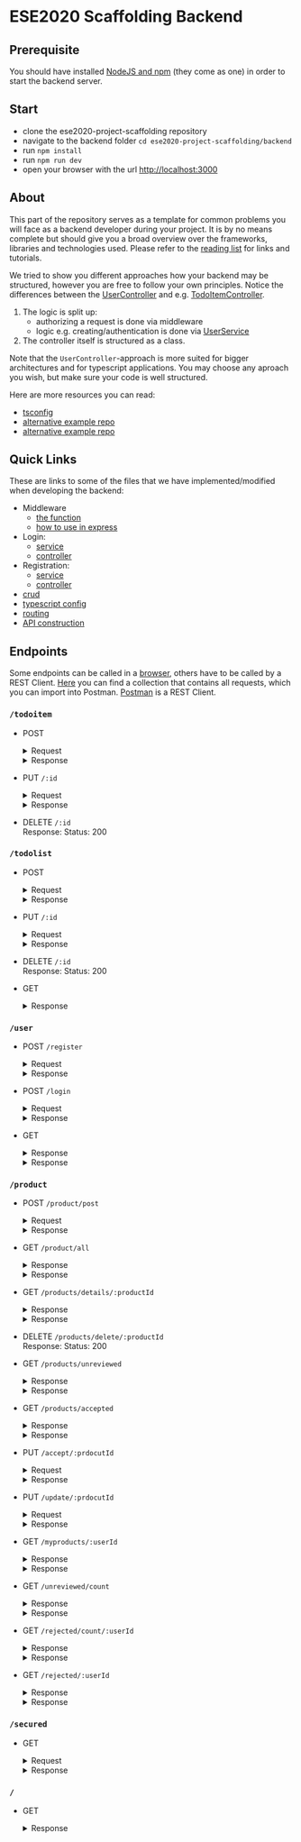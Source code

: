 # ESE2020 Scaffolding Backend

## Prerequisite
You should have installed [NodeJS and npm](https://nodejs.org/en/download/) (they come as one) in order to start the backend server.

## Start
- clone the ese2020-project-scaffolding repository
- navigate to the backend folder `cd ese2020-project-scaffolding/backend`
- run `npm install`
- run `npm run dev`
- open your browser with the url [http://localhost:3000](http://localhost:3000/)

## About
This part of the repository serves as a template for common problems you will face as a backend developer during your project. It is by no means complete but should give you a broad overview over the frameworks, libraries and technologies used. Please refer to the [reading list](https://github.com/scg-unibe-ch/ese2020/wiki/Reading-list) for links and tutorials.

We tried to show you different approaches how your backend may be structured, however you are free to follow your own principles.
Notice the differences between the [UserController](./src/controllers/user.controller.ts) and e.g. [TodoItemController](./src/controllers/todoitem.controller.ts). 

1. The logic is split up:
	- authorizing a request is done via middleware
	- logic e.g. creating/authentication is done via [UserService](./src/services/user.service.ts)
2. The controller itself is structured as a class.

Note that the `UserController`-approach is more suited for bigger architectures and for typescript applications. You may choose any aproach you wish, but make sure your code is well structured.

Here are more resources you can read: 

- [tsconfig](https://www.typescriptlang.org/docs/handbook/tsconfig-json.html)
- [alternative example repo](https://github.com/maximegris/typescript-express-sequelize)
- [alternative example repo](https://developer.okta.com/blog/2018/11/15/node-express-typescript)

## Quick Links
These are links to some of the files that we have implemented/modified when developing the backend:

- Middleware
	- [the function](./src/middlewares/checkAuth.ts)
	- [how to use in express](./src/controllers/secured.controller.ts)
- Login: 
	- [service](./src/services/user.service.ts)
	- [controller](./src/controllers/user.controller.ts)
- Registration:
	- [service](./src/services/user.service.ts)
	- [controller](./src/controllers/user.controller.ts)
- [crud](./src/controllers/todolist.controller.ts)
- [typescript config](./src/tsconfig.json)
- [routing](./src/controllers)
- [API construction](./src/server.ts)

## Endpoints
Some endpoints can be called in a [browser](http://localhost:3000), others have to be called by a REST Client. [Here](./postman_collection) you can find a collection that contains all requests, which you can import into Postman. [Postman](https://www.postman.com/) is a REST Client.

### `/todoitem`
- POST
	<details>
		<summary>Request</summary>
		
		Code: 200
		Body:
	```json
		{
			"name": "string",
			"done": "boolean",
			"todoListId":"number"
		}
	```

	</details>
	<details>
		<summary>Response</summary>

		Code: 200
		Body:
	```json
	{
		"todoItemId": "number",
		"name": "string",
		"done": "boolean",
		"todoListId":"number"
	}

	```
</details>

- PUT `/:id`

	<details>
		<summary>Request</summary>

		Code: 200
		Body:
	```json
		{
			"name": "string",
			"done": "boolean",
			"todoListId":"number"
		}

	```
	</details>

	<details>
		<summary>Response</summary>

		Code: 200
		Body:
	```json
	{
		"todoItemId": "number",
		"name": "string",
		"done": "boolean",
		"todoListId":"number"
	}

	```
</details>

- DELETE `/:id`<br/>
	Response: Status: 200

### `/todolist`
- POST
	<details>
		<summary>Request</summary>

		Code: 200
		Body:
	```json
	{
		"name":"string"
	}

	```
	</details>
	<details>
		<summary>Response</summary>

		Code: 200
		Body:
	```json
	{
		"todoListId": "number",
		"name":"string"
	}

	```
	</details>

- PUT `/:id`
	<details>
		<summary>Request</summary>

		Code: 200
		Body:
	```json
	{
		"name":"string"
	}

	```
	</details>
	<details>
		<summary>Response</summary>

		Code: 200
		Body:
	```json
	{
		"todoListId": "number",
		"name":"string"
	}

	```
	</details>

- DELETE `/:id`<br>
	Response: Status: 200

- GET
	<details>
		<summary>Response</summary>

		Code: 200
		Body:
	```json
	{
		"todoListId": "number",
		"name":"string",
		"todoItems":"TodoItem[]"
	}
	```
	</details>

### `/user`
- POST `/register`
	<details>
		<summary>Request</summary>

		Code: 200
		Body:
	```json
	{
		"userName":"string",
		"password":"stiring"
	}

	```
	</details>
	<details>
		<summary>Response</summary>

		Code: 200
		Body:
	```json
	{
		"userId": "number",
		"userName":"string",
		"password":"string(hashed)"
	}

	```
	</details>

- POST `/login`
	<details>
		<summary>Request</summary>

		Code: 200
		Body:
	```json
	{
		"userName":"string",
		"password":"string"
	}

	```
	</details>
	<details>
		<summary>Response</summary>

		Code: 200 || 403
		Body:
	```json
	{
		"user": {
			"userId":"string",
			"userName":"string",
			"password":"stirng(hashed)"
		},
		"token":"string"
	}

	```
	</details>

- GET
	<details>
		<summary>Response</summary>

		Code: 200
		Body:
	```json
		{
			"userId":"string",
			"userName":"string",
			"password":"stirng(hashed)"
		},
	```
	</details>
	<details>
		<summary>Response</summary>

		Code: 200
		Body:
	```json
		{
			"userId":"string",
			"userName":"string",
			"password":"stirng(hashed)"
		},

	```
	</details>

### `/product`
- POST `/product/post`
	<details>
		<summary>Request</summary>

		Code: 200
		Body:
	```json
	{
		"title": "string",
  		"description": "string",
  		"price": "number",
		"category": "string", 
		"location": "string",
  		"picture": "string", 
		"offerType": "string",
		"ProductType": "string",
  		"category": "string",
		"subcategory": "string", 
		"expirationDate": "number", 
		"status": "string", 
		"isAccepted": "boolean", 
		"userId": "number", 
		"rejectionMessage": "string", 
		"isDeliverable": "boolean"
	}

	```
	</details>
	<details>
		<summary>Response</summary>

		Code: 200
		Body:
	```json
	{
		"productId" : "number",
		"title": "string",
  		"description": "string",
  		"price": "number",
		"category": "string", 
		"location": "string",
  		"picture": "string", 
		"offerType": "string",
		"ProductType": "string",
  		"category": "string",
		"subcategory": "string", 
		"expirationDate": "number", 
		"status": "string", 
		"isAccepted": "boolean", 
		"userId": "number", 
		"rejectionMessage": "string", 
		"isDeliverable": "boolean"
	}

	```
	</details>

- GET `/product/all`
	<details>
		<summary>Response</summary>

		Code: 200
		Body:
	```json
		{},
	```
	</details>
	<details>
		<summary>Response</summary>

		Code: 200
		Body:
	```json
		{
			"product": {
					"productId": "number",
					"title": "string",
  					"description": "string",
  					"price": "number",
					"category": "string", 
					"location": "string",
  					"picture": "string", 
					"offerType": "string",
					"ProductType": "string",
  					"category": "string",
					"subcategory": "string", 
					"expirationDate": "number", 
					"status": "string", 
					"isAccepted": "boolean", 
					"userId": "number", 
					"rejectionMessage": "string", 
					"isDeliverable": "boolean"
		},

	```
	</details>

- GET `/products/details/:productId`
	<details>
		<summary>Response</summary>

		Code: 200
		Body:
	```json
		{
			"productdId": "number"
		},
	```
	</details>
	<details>
		<summary>Response</summary>

		Code: 200
		Body:
	```json
		{
			"product": {

					"productId": "number",
					"title": "string",
  					"description": "string",
  					"price": "number",
					"category": "string", 
					"location": "string",
  					"picture": "string", 
					"offerType": "string",
					"ProductType": "string",
  					"category": "string",
					"subcategory": "string", 
					"expirationDate": "number", 
					"status": "string", 
					"isAccepted": "boolean", 
					"userId": "number", 
					"rejectionMessage": "string", 
					"isDeliverable": "boolean"
		},
	```
	</details>

- DELETE `/products/delete/:productId`<br>
	Response: Status: 200

- GET `/products/unreviewed`
	<details>
		<summary>Response</summary>

		Code: 200
		Body:
	```json
		{},
	```
	</details>
	<details>
		<summary>Response</summary>

		Code: 200
		Body:
	```json
		{
			"product": {
				
				"productId": "nubmer",
				"title": "string",
  				"description": "string",
  				"price": "number",
				"category": "string", 
				"location": "string",
  				"picture": "string", 
				"offerType": "string",
				"ProductType": "string",
  				"category": "string",
				"subcategory": "string", 
				"expirationDate": "number", 
				"status": "string", 
				"isAccepted": "boolean", 
				"userId": "number", 
				"rejectionMessage": "string", 
				"isDeliverable": "boolean"
		},

	```
	</details>

- GET `/products/accepted`
	<details>
		<summary>Response</summary>

		Code: 200
		Body:
	```json
		{},
	```
	</details>
	<details>
		<summary>Response</summary>

		Code: 200
		Body:
	```json
		{
			"product": {
				
				"productId": "nubmer",
				"title": "string",
  				"description": "string",
  				"price": "number",
				"category": "string", 
				"location": "string",
  				"picture": "string", 
				"offerType": "string",
				"ProductType": "string",
  				"category": "string",
				"subcategory": "string", 
				"expirationDate": "number", 
				"status": "string", 
				"isAccepted": "boolean", 
				"userId": "number", 
				"rejectionMessage": "string", 
				"isDeliverable": "boolean"
		},

	```
	</details>

- PUT `/accept/:prdocutId`
	<details>
		<summary>Request</summary>

		Code: 200
		Body:
	```json
		{
			"productId":"number"
		}

	```
	</details>
	<details>
		<summary>Response</summary>

		Code: 200
		Body:
	```json
		{
			"product": {
					"title": "string",
  					"description": "string",
  					"price": "number",
					"category": "string", 
					"location": "string",
  					"picture": "string", 
					"offerType": "string",
					"ProductType": "string",
  					"category": "string",
					"subcategory": "string", 
					"expirationDate": "number", 
					"status": "string", 
					"isAccepted": "boolean", 
					"userId": "number", 
					"rejectionMessage": "string", 
					"isDeliverable": "boolean"
		},

	```
	</details>

- PUT `/update/:prdocutId`
	<details>
		<summary>Request</summary>

		Code: 200
		Body:
	```json
		{
			"productId":"number"
		}

	```
	</details>
	<details>
		<summary>Response</summary>

		Code: 200
		Body:
	```json
		{
			"product": {
					"title": "string",
  					"description": "string",
  					"price": "number",
					"category": "string", 
					"location": "string",
  					"picture": "string", 
					"offerType": "string",
					"ProductType": "string",
  					"category": "string",
					"subcategory": "string", 
					"expirationDate": "number", 
					"status": "string", 
					"isAccepted": "boolean", 
					"userId": "number", 
					"rejectionMessage": "string", 
					"isDeliverable": "boolean"
		},

	```
	</details>

- GET `/myproducts/:userId`
	<details>
		<summary>Response</summary>

		Code: 200
		Body:
	```json
		{
			"userId": "number"
		},
	```
	</details>
	<details>
		<summary>Response</summary>

		Code: 200
		Body:
	```json
		{
			"product": {
					"title": "string",
  					"description": "string",
  					"price": "number",
					"category": "string", 
					"location": "string",
  					"picture": "string", 
					"offerType": "string",
					"ProductType": "string",
  					"category": "string",
					"subcategory": "string", 
					"expirationDate": "number", 
					"status": "string", 
					"isAccepted": "boolean", 
					"userId": "number", 
					"rejectionMessage": "string", 
					"isDeliverable": "boolean"
		},

	```
	</details>

- GET `/unreviewed/count`
	<details>
		<summary>Response</summary>

		Code: 200
		Body:
	```json
		{},
	```
	</details>
	<details>
		<summary>Response</summary>

		Code: 200
		Body:
	```json
		{
			"NumberOfUnreviewed": "number"
		},

	```
	</details>

- GET `/rejected/count/:userId`
	<details>
		<summary>Response</summary>

		Code: 200
		Body:
	```json
		{
			"userId": "number"
		},
	```
	</details>
	<details>
		<summary>Response</summary>

		Code: 200
		Body:
	```json
		{
			"NumberOfRejected": "number"
		},

	```
	</details>

- GET `/rejected/:userId`
	<details>
		<summary>Response</summary>

		Code: 200
		Body:
	```json
		{
			"userId": "number"
		},
	```
	</details>
	<details>
		<summary>Response</summary>

		Code: 200
		Body:
	```json
		{
			"product": {
					"title": "string",
  					"description": "string",
  					"price": "number",
					"category": "string", 
					"location": "string",
  					"picture": "string", 
					"offerType": "string",
					"ProductType": "string",
  					"category": "string",
					"subcategory": "string", 
					"expirationDate": "number", 
					"status": "string", 
					"isAccepted": "boolean", 
					"userId": "number", 
					"rejectionMessage": "string", 
					"isDeliverable": "boolean"
		},

	```
	</details>

### `/secured`
- GET
	<details>
		<summary>Request</summary>


	Header: Authorization: Bearer  + `token`
	</details>

	<details>
		<summary>Response</summary>

		Code: 200 | 403
		Body:
	```json
		{
			"message":"string"
		}

	```
	</details>

### `/`
- GET
	<details>
		<summary>Response</summary>

		Code: 200
		Body:
		```text
	<h1>Welcome to the ESE-2020 Course</h1><span style=\"font-size:100px;\">&#127881;</span>
		```
	</details>
